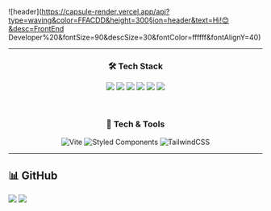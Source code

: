 ![header](https://capsule-render.vercel.app/api?type=waving&color=FFACDD&height=300§ion=header&text=Hi!😊&desc=FrontEnd Developer%20&fontSize=90&descSize=30&fontColor=ffffff&fontAlignY=40)

---

<h3 align="center">🛠 Tech Stack</h3>

<p align="center">
  <img src="https://img.shields.io/badge/HTML5-E34F26?style=for-the-badge&logo=html5&logoColor=white"/>
  <img src="https://img.shields.io/badge/CSS3-1572B6?style=for-the-badge&logo=css3&logoColor=white"/>
  <img src="https://img.shields.io/badge/JavaScript-F7DF1E?style=for-the-badge&logo=javascript&logoColor=black"/>
  <img src="https://img.shields.io/badge/TypeScript-3178C6?style=for-the-badge&logo=typescript&logoColor=white"/>
  <img src="https://img.shields.io/badge/React-61DAFB?style=for-the-badge&logo=react&logoColor=black"/>
  <img src="https://img.shields.io/badge/Next.js-000000?style=for-the-badge&logo=next.js&logoColor=white"/>
</p>
<br>
<h3 align="center">🚀 Tech & Tools</h3>

<p align="center">
  <img src="https://img.shields.io/badge/Vite-646CFF?style=for-the-badge&logo=vite&logoColor=white" alt="Vite" />
  <img src="https://img.shields.io/badge/Styled--Components-DB7093?style=for-the-badge&logo=styled-components&logoColor=white" alt="Styled   Components" />
  <img src="https://img.shields.io/badge/Tailwind%20CSS-06B6D4?style=for-the-badge&logo=tailwindcss&logoColor=white" alt="TailwindCSS" />
</p>

---

## 📊 GitHub 
<img src="https://github-readme-stats.vercel.app/api/top-langs/?username=eejx0&layout=compact&theme=light" />
<img src="https://github-readme-stats.vercel.app/api?username=eejx0&show_icons=true&theme=light"/>

## 
